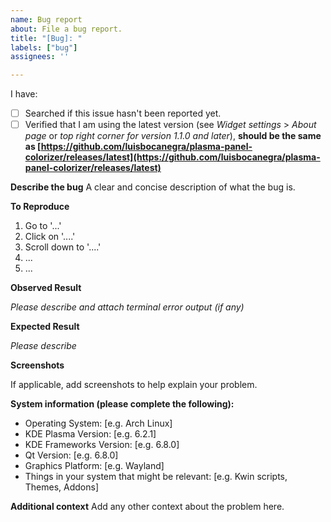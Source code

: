 ```yaml
---
name: Bug report
about: File a bug report.
title: "[Bug]: "
labels: ["bug"]
assignees: ''

---
```


I have:

- [ ] Searched if this issue hasn't been reported yet.
- [ ] Verified that I am using the latest version (see *Widget settings* > *About page* or *top right corner for version 1.1.0 and later*), **should be the same as [https://github.com/luisbocanegra/plasma-panel-colorizer/releases/latest](https://github.com/luisbocanegra/plasma-panel-colorizer/releases/latest)**

**Describe the bug**
A clear and concise description of what the bug is.

**To Reproduce**

1. Go to '...'
2. Click on '....'
3. Scroll down to '....'
4. ...
5. ...

**Observed Result**

*Please describe and attach terminal error output (if any)*

**Expected Result**

*Please describe*

**Screenshots**

If applicable, add screenshots to help explain your problem.

**System information (please complete the following):**

- Operating System: [e.g. Arch Linux]
- KDE Plasma Version: [e.g. 6.2.1]
- KDE Frameworks Version: [e.g. 6.8.0]
- Qt Version: [e.g. 6.8.0]
- Graphics Platform: [e.g. Wayland]
- Things in your system that might be relevant: [e.g. Kwin scripts, Themes, Addons]

**Additional context**
Add any other context about the problem here.
